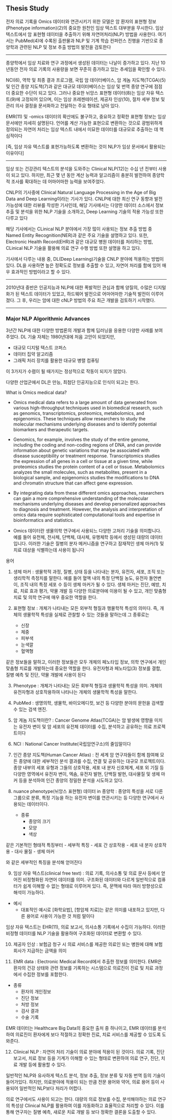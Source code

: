 ## Thesis Study


전자 의료 기록을 Omics 데이터와 연관시키기 위한 모델은 암 환자의 표현형 정보(Phenotype information)(2)의 중요한 원천인 임상 텍스트 대부분을 무시한다. 임상 텍스트에서 암 표현형 데이터을 추출하기 위해 자연어처리(NLP) 방법을 사용한다. 여기서는 PubMed(4)에 수록된 출판물과 NLP 및 기계 학습 컨퍼런스 진행을 기반으로 종양학과 관련된 NLP 및 정보 추출 방법의 발전을 검토한다

---
종양학에서 임상 치료와 연구 과정에서 생성된 데이터는 나날이 증가하고 있다. 지난 10년동안 전자 의료 기록의 사용량을 보면 꾸준히 증가하고 있는 추세임을 확인할 수 있다.

NCI(6), 역학 및 최종 결과 프로그램, 국립 암 데이터베이스, 암 게놈 지도책(TCGA)(5) 및 인간 종양 지도책(7)과 같은 대규모 데이터베이스는 임상 및 번역 종양 연구에 점점 더 중요한 수단이 되고 있다. 그러나 중요한 뉘앙스 표현형 데이터(8)는 임상 자유 텍스트(9)에 고정되어 있으며, 이는 임상 프레젠테이션, 제공자 인상(10), 절차 세부 정보 및 관리 의사 결정을 문서화하고 전달하는 주요 형태로 남아 있다. 

EMR(11) 및 -omics 데이터의 확산에도 불구하고, 중요하고 정확한 표현형 정보는 임상 문서에만 자세히 설명된다. 언어를 계산 가능한 표현으로 변환하는 것으로 광범위하게 정의되는 자연어 처리는 임상 텍스트 내에서 미묘한 데이터를 대규모로 추출하는 데 핵심적이다

[즉, 임상 자유 텍스트를 표현가능하도록 변환하는 것이 NLP가 임상 문서에서 활용되는 이유이다]

---

임상 또는 건강관리 텍스트의 분석을 도와주는 Clinical NLP(12)는 수십 년 전부터 사용이 되고 있다. 하지만, 최근 몇 년 동안 계산 능력과 알고리즘이 충분히 발전하여 종양학적 조사를 확대하는 데 어마어마한 능력을 보여주었다.

CNLP의 기사중에 Clinical Natural Language Processing in the Age of Big Data and Deep Learning이라는 기사가 있다. CNLP에 대한 최신 연구 동향과 발전 가능성에 대한 리뷰를 작성한 기사인데, 해당 기사에서는 다양한 데이터 소스에서 정보 추출 및 분석을 위한 NLP 기술을 소개하고, Deep Learning 기술의 적용 가능성 또한 다루고 있다

해당 기사에서는 CLinical NLP 분야에서 가장 많이 사용되는 정보 추출 방법 중 Named Entity Recognition(NER)과 같은 주요 기술을 설명하고 있다. 또한, Electronic Health Record(EHR)과 같은 대규모 병원 데이터를 처리하는 방법, CLinical NLP 기술을 활용해 의료 연구 수행 방법 또한 설명을 하고 있다.

기사에서 다루는 내용 중, DL(Deep Learning)기술을 CNLP 분야에 적용하는 방법이 있다. DL을 사용하면 높은 정확도로 정보를 추출할 수 있고, 자연어 처리를 함에 있어 매우 효과적인 방법이라고 할 수 있다.

---

2010년대 중반은 인공지능과 NLP에 대한 폭발적인 관심과 함께 양질의, 수많은 디지털화가 된 텍스트 데이터가 있었고, 하드웨어 발전으로 어마어마한 기술적 발전이 이루어졌다. 그 후, 우리는  암에 대한 cNLP 방법의 주요 최근 개발을 검토하기 시작했다. 

---

### Major NLP Algorithmic Advances

3년간 NLP에 대한 다양한 방법론의 개발과 함께 딥러닝을 응용한 다양한 사례를 보여주었다. DL 기술 자체는 1980년대에 처음 고안이 되었지만, 
- 대규모 디지털 텍스트 코퍼스
- 데이터 집약 알고리즘
- 그래픽 처리 장치를 활용한 대규모 병렬 컴퓨팅 

이 3가지가 수렴이 될 때가지는 정상적으로 작동이 되지가 않았다.

다양한 산업군에서 DL은 만능, 최첨단 인공지능으로 인식이 되고는 한다. 

What is Omics medical data?
- Omics medical data refers to a large amount of data generated from various high-throughput techniques used in biomedical research, such as genomics, transcriptomics, proteomics, metabolomics, and epigenomics. These techniques allow researchers to study the molecular mechanisms underlying diseases and to identify potential biomarkers and therapeutic targets.

- Genomics, for example, involves the study of the entire genome, including the coding and non-coding regions of DNA, and can provide information about genetic variations that may be associated with disease susceptibility or treatment response. Transcriptomics studies the expression of all genes in a cell or tissue at a given time, while proteomics studies the protein content of a cell or tissue. Metabolomics analyzes the small molecules, such as metabolites, present in a biological sample, and epigenomics studies the modifications to DNA and chromatin structure that can affect gene expression.

- By integrating data from these different omics approaches, researchers can gain a more comprehensive understanding of the molecular mechanisms underlying diseases and develop personalized approaches to diagnosis and treatment. However, the analysis and interpretation of omics data require sophisticated computational tools and expertise in bioinformatics and statistics.

- Omics 데이터란 생물의학 연구에서 사용되느 다양한 고처리 기술을 의미합니다. 예를 들어 유천체, 전사체, 단백체, 대사체, 유행체학 등에서 생성된 대량의 데이터입니다. 이러한 기술은 질병의 분자 메커니즘을 연구하고 잠재적인 생체 마커(1) 및 치료 대상을 식별하는데 사용이 됩니다


용어
1) 생체 마커 : 생물학적 과정, 질병, 상태 등을 나타내는 분자, 유전자, 세포, 조직 또는 생리학적 측정치를 말한다. 예를 들어 혈액 내의 특정 단백질 농도, 유전자 돌연변이, 조직 내의 특정 세포 수 등이 생체 마커가 될 수 있다. 생체 마커는 진단, 예방, 치료, 치료 효과 평가, 약물 개발 등 다양한 의료분야에 이용이 될 수 있고, 개인 맞춤형 치료 및 의학 연구에 매우 중요한 역할을 한다.

2) 표현형 정보 : 개체가 나타내는 모든 외부적 형질과 행물학적 특성의 의미다. 즉, 개체의 생물학적 특성을 실제로 관찰할 수 있는 것들을 말하는데 그 종류로는
    - 신장
    - 체중
    - 피부색
    - 눈색깔
    - 혈액형
    
같은 정보들을 말하고, 이러한 정보들은 모두 개체의 페노타입 정보, 의학 연구에서 개인 맞춤형 치료를 개발하는데 중요한 역할을 한다. 유전자형과 페노타입(3) 정보를 결합, 질병 예측 및 진단, 약물 개발에 사용이 된다

3) Phenotype : 개체가 나타내는 모든 회부적 형질과 생물학적 특성을 의미. 개체의 유전자형과 상호작용하여 나타나는 개체의 생물학적 특성을 말한다.

4) PubMed : 생명의학, 생물학, 바이오메디컷, 보건 등 다양한 분야의 문헌을 검색할 수 있는 검색 엔진.

5) 암 게놈 지도책이란? : Cancer Genome Atlas(TCGA)는 암 발생에 영향을 미치는 유전자 변이 및 암 세포의 유전체 데이터를 수집, 분석하고 공유하는 의료 프로젝트이다

6) NCI : National Cancer Institute(국립암연구소)의 줄임말이다
7) 인간 종양 지도책(Human Cancer Atlas) : 전 세계 암 연구자들이 함께 참여해 모든 종양에 대한 세부적인 분석 결과를 수집, 연결 및 공유하는 대규모 프로젝트이다. 종양 내부의 세포 유형과 그들의 상호작용, 세포 내 분자 신호체계, 세포 외 기질 등 다양한 영역에서 유전자 변이, 엑솜, 유전자 발현, 단백질 발현, 대사물질 및 생체 마커 등을 분석하여 인간 종양의 정밀한 분석을 시도하고 있다.
8) nuance phenotype(뉘앙스 표현형) 데이터 in 종양학 : 종양의 특성을 서로 다른 그룹으로 분류, 특정 기능을 하는 유전자 변이를 연관시키는 등 다양한 연구에서 사용되는 데이터이다.
    - 종류
        - 종양의 크기
        - 모양
        - 색상
        
같은 기본적인 형태적 특징부터
    - 세부적 특징
        - 세포 간 상호작용
        - 세포 내 분자 상호작용
        - 대사 물질
        - 생체 마커
        
와 같은 세부적인 특징을 분석해 얻어진다

9) 임상 자유 텍스트(clinical free text) :  의료 기록, 의사소통 및 의료 문사 등에서 얻어진 비정형화된 자연어 데이터를 의미. 구조화된 데이터와 다르게 일반적으로 컴퓨터가 쉽게 이해할 수 없는 형태로 이루어져 있다. 즉, 문맥에 따라 여러 방향성으로 해석이 가능하다.
- 예시
    - 대표적인 예시로 [화학요법], [항암제 치료]는 같은 의미를 내포하고 있지만, 다른 용어로 사용이 가능한 것 처럼 말이다 

임상 자유 텍스트는 EHR(11), 의료 보고서, 의사소통 기록에서 수집이 가능하다. 이러한 비정형 데이터를 NLP 기술을 활용하여 구조화된 데이터로 변환할 수 있다.

10) 제공자 인상 : 보험금 청구 시 의료 서비스를 제공한 의료인 또는 병원에 대해 보험회사가 지급하는 금액을 의미

11) EMR data : Electronic Medical Record에서 추출한 정보를 의미한다. EMR은 환자의 건강 상태와 관련 정보를 기록하는 시스템으로 의료진이 진료 및 치료 과정에서 수집한 정보를 포함한다. 
- 종류
    - 환자의 개인정보
    - 진단 정보
    - 처방 정보
    - 검사 결과
    - 수술 기록

EMR 데이터는 Healthcare Big Data의 중요한 출처 중 하나이고, EMR 데이터를 분석하여 의료진이 환자에게 보다 적절하고 정확한 진료, 치료 서비스를 제공할 수 있도록 도와준다.

12) Clinical NLP : 자연어 처리 기술이 의료 분야에 적용이 된 것이다. 의료 기록, 진단 보고서, 치료 정보 등을 기계가 이해할 수 있는 형태로 변환하여 의료 연구, 진단, 치료 개발 등에 활용할 수 있다.

일반적인 NLP와 유사하게 텍스트 분석, 정보 추출, 정보 분류 및 자동 번역 등의 기술이 들어가있다. 하지만, 의료분야에 적용이 되는 만큼 전문 용어와 약어, 의료 용어 등이 사용되어 일반적인 NLP보다 처리가 어렵다.

의료 연구에서도 사용이 되고는 한다. 대량의 의료 정보를 수집, 분석해야하는 의료 연구의 특성상 Clinical NLP를 활용하여 이를 자동화하고 효율적으로 처리할 수 있다. 이를 통해 연구자는 질병 예측, 새로운 치료 개발 등 보다 정확한 결론을 도출할 수 있다.
